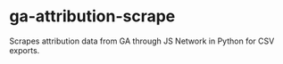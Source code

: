 # ga-attribution-scrape
Scrapes attribution data from GA through JS Network in Python for CSV exports.
